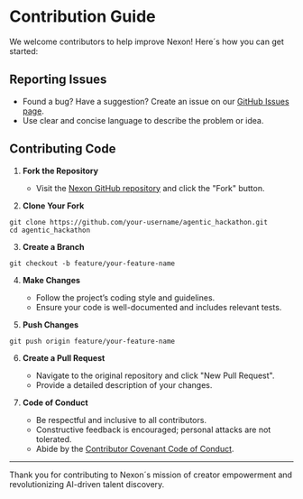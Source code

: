 # Contribution Guide

We welcome contributors to help improve Nexon! Here´s how you can get started:

## Reporting Issues

- Found a bug? Have a suggestion? Create an issue on our [GitHub Issues page](https://github.com/MihRazvan/agentic_hackathon/issues).
- Use clear and concise language to describe the problem or idea.

## Contributing Code

1. **Fork the Repository**

   - Visit the [Nexon GitHub repository](https://github.com/MihRazvan/agentic_hackathon/tree/main) and click the "Fork" button.
  
2. **Clone Your Fork**

```
git clone https://github.com/your-username/agentic_hackathon.git
cd agentic_hackathon
```

3. **Create a Branch**

```
git checkout -b feature/your-feature-name
```

4. **Make Changes**

   - Follow the project’s coding style and guidelines.
   - Ensure your code is well-documented and includes relevant tests.

5. **Push Changes**

```
git push origin feature/your-feature-name
```

6. **Create a Pull Request**

   - Navigate to the original repository and click "New Pull Request".
   - Provide a detailed description of your changes.

8. **Code of Conduct**

    - Be respectful and inclusive to all contributors.
    - Constructive feedback is encouraged; personal attacks are not tolerated.
    - Abide by the [Contributor Covenant Code of Conduct](https://www.contributor-covenant.org/).
  
---

Thank you for contributing to Nexon´s mission of creator empowerment and revolutionizing AI-driven talent discovery.
